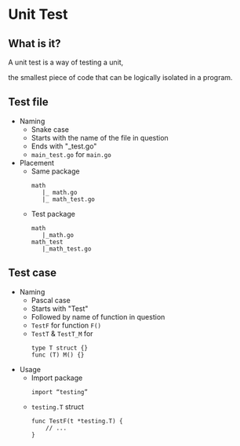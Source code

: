 # Unit Test

## What is it?
A unit test is a way of testing a unit,

the smallest piece of code that can be logically isolated in a program.

## Test file
- Naming
  - Snake case
  - Starts with the name of the file in question
  - Ends with "_test.go"
  - `main_test.go` for `main.go`
- Placement
  - Same package
    ```
    math
       |_ math.go
       |_ math_test.go
    ```
  - Test package
    ```
    math
       |_math.go
    math_test
       |_math_test.go
    ```

## Test case
- Naming
  - Pascal case
  - Starts with "Test"
  - Followed by name of function in question
  - `TestF` for function `F()`
  - `TestT` & `TestT_M` for 
    ```
    type T struct {}
    func (T) M() {}
    ```
- Usage
  - Import package
    ```
    import “testing”
    ```
  - `testing.T` struct
    ```
    func TestF(t *testing.T) {
        // ...
    }
    ```
